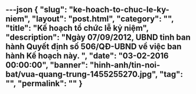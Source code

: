 ---json
{
    "slug": "ke-hoach-to-chuc-le-ky-niem",
    "layout": "post.html",
    "category": "",
    "title": "Kế hoạch tổ chức lễ kỷ niệm",
    "description": "Ngày 07/09/2012, UBND tỉnh ban hành Quyết định số 506/QĐ-UBND về việc ban hành Kế hoạch này. ",
    "date": "03-02-2016 00:00:00",
    "banner": "hinh-anh/tin-noi-bat/vua-quang-trung-1455255270.jpg",
    "tag": "",
    "permalink": ""
}
---
